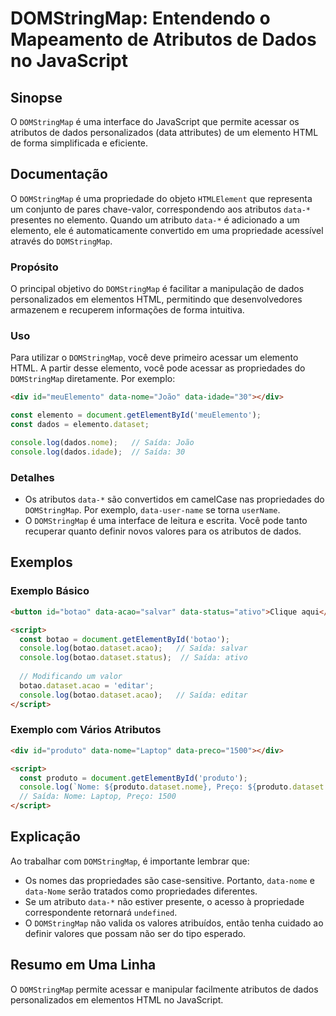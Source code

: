<!--
Meta Description: # DOMStringMap: Entendendo o Mapeamento de Atributos de Dados no JavaScript ## Sinopse O `DOMStringMap` é uma interface do JavaScript que permite aces...
Meta Keywords: data, domstringmap, dados, nome, atributos
-->

# DOMStringMap: Entendendo o Mapeamento de Atributos de Dados no JavaScript

## Sinopse
O `DOMStringMap` é uma interface do JavaScript que permite acessar os atributos de dados personalizados (data attributes) de um elemento HTML de forma simplificada e eficiente.

## Documentação
O `DOMStringMap` é uma propriedade do objeto `HTMLElement` que representa um conjunto de pares chave-valor, correspondendo aos atributos `data-*` presentes no elemento. Quando um atributo `data-*` é adicionado a um elemento, ele é automaticamente convertido em uma propriedade acessível através do `DOMStringMap`.

### Propósito
O principal objetivo do `DOMStringMap` é facilitar a manipulação de dados personalizados em elementos HTML, permitindo que desenvolvedores armazenem e recuperem informações de forma intuitiva.

### Uso
Para utilizar o `DOMStringMap`, você deve primeiro acessar um elemento HTML. A partir desse elemento, você pode acessar as propriedades do `DOMStringMap` diretamente. Por exemplo:

```html
<div id="meuElemento" data-nome="João" data-idade="30"></div>
```

```javascript
const elemento = document.getElementById('meuElemento');
const dados = elemento.dataset;

console.log(dados.nome);   // Saída: João
console.log(dados.idade);  // Saída: 30
```

### Detalhes
- Os atributos `data-*` são convertidos em camelCase nas propriedades do `DOMStringMap`. Por exemplo, `data-user-name` se torna `userName`.
- O `DOMStringMap` é uma interface de leitura e escrita. Você pode tanto recuperar quanto definir novos valores para os atributos de dados.

## Exemplos

### Exemplo Básico
```html
<button id="botao" data-acao="salvar" data-status="ativo">Clique aqui</button>

<script>
  const botao = document.getElementById('botao');
  console.log(botao.dataset.acao);   // Saída: salvar
  console.log(botao.dataset.status);  // Saída: ativo
  
  // Modificando um valor
  botao.dataset.acao = 'editar';
  console.log(botao.dataset.acao);   // Saída: editar
</script>
```

### Exemplo com Vários Atributos
```html
<div id="produto" data-nome="Laptop" data-preco="1500"></div>

<script>
  const produto = document.getElementById('produto');
  console.log(`Nome: ${produto.dataset.nome}, Preço: ${produto.dataset.preco}`);
  // Saída: Nome: Laptop, Preço: 1500
</script>
```

## Explicação
Ao trabalhar com `DOMStringMap`, é importante lembrar que:

- Os nomes das propriedades são case-sensitive. Portanto, `data-nome` e `data-Nome` serão tratados como propriedades diferentes.
- Se um atributo `data-*` não estiver presente, o acesso à propriedade correspondente retornará `undefined`.
- O `DOMStringMap` não valida os valores atribuídos, então tenha cuidado ao definir valores que possam não ser do tipo esperado.

## Resumo em Uma Linha
O `DOMStringMap` permite acessar e manipular facilmente atributos de dados personalizados em elementos HTML no JavaScript.